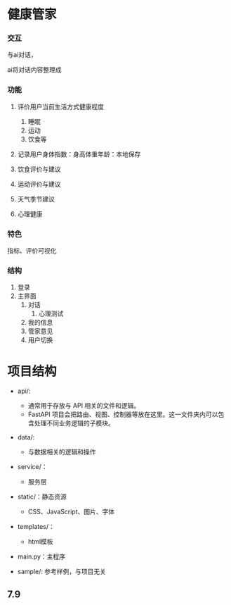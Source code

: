 # 健康管家

### 交互

与ai对话，

ai将对话内容整理成

### 功能

1. 评价用户当前生活方式健康程度
   1. 睡眠
   2. 运动
   3. 饮食等
2. 记录用户身体指数：身高体重年龄：本地保存
3. 饮食评价与建议
4. 运动评价与建议

5. 天气季节建议
6. 心理健康

### 特色

指标、评价可视化


### 结构

1. 登录
2. 主界面
   1. 对话
      1. 心理测试
   2. 我的信息
   3. 管家意见
   4. 用户切换
   

# 项目结构

- api/:
  - 通常用于存放与 API 相关的文件和逻辑。
  - FastAPI 项目会把路由、视图、控制器等放在这里。这一文件夹内可以包含处理不同业务逻辑的子模块。
- data/:
  - 与数据相关的逻辑和操作
- service/：
  - 服务层
- static/：静态资源
  - CSS、JavaScript、图片、字体
- templates/：
  - html模板
- main.py：主程序

- sample/: 参考样例，与项目无关

## 7.9
